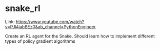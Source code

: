 # snake_rl

Link: <https://www.youtube.com/watch?v=PJl4iabBEz0&ab_channel=PythonEngineer>

Create an RL agent for the Snake. Should learn how to implement different types of policy gradient algorithms

